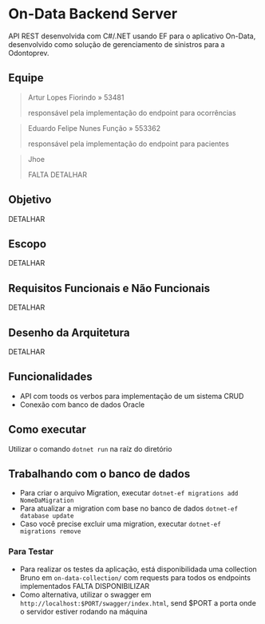 # On-Data Backend Server
API REST desenvolvida com C#/.NET usando EF para o aplicativo On-Data, desenvolvido como solução de gerenciamento de sinistros para a Odontoprev.

## Equipe
> Artur Lopes Fiorindo » 53481
> 
> responsável pela implementação do endpoint para ocorrências

> Eduardo Felipe Nunes Função » 553362 
> 
> responsável pela implementação do endpoint para pacientes

> Jhoe
> 
> FALTA DETALHAR
 
## Objetivo
DETALHAR

## Escopo
DETALHAR

## Requisitos Funcionais e Não Funcionais
DETALHAR

## Desenho da Arquitetura
DETALHAR

## Funcionalidades
- API com toods os verbos para implementação de um sistema CRUD
- Conexão com banco de dados Oracle

## Como executar
Utilizar o comando `dotnet run` na raíz do diretório

## Trabalhando com o banco de dados
- Para criar o arquivo Migration, executar `dotnet-ef migrations add NomeDaMigration`
- Para atualizar a migration com base no banco de dados `dotnet-ef database update`
- Caso você precise excluir uma migration, executar `dotnet-ef migrations remove`

### Para Testar
- Para realizar os testes da aplicação, está disponibilidada uma collection Bruno em `on-data-collection/` com requests para todos os endpoints implementados FALTA DISPONIBILIZAR
- Como alternativa, utilizar o swagger em `http://localhost:$PORT/swagger/index.html`, send $PORT a porta onde o servidor estiver rodando na máquina

